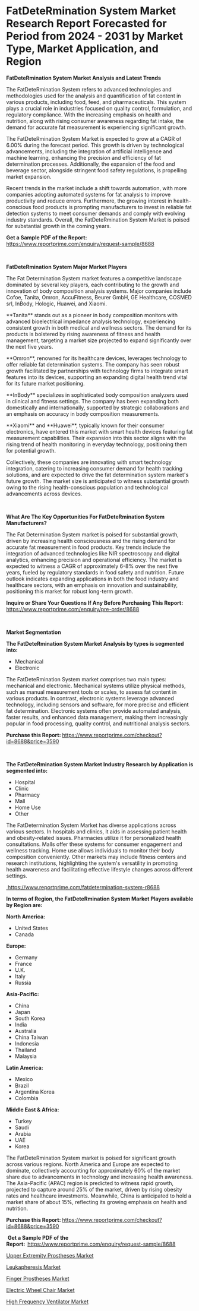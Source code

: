 <p><h1>FatDeteRmination System Market Research Report Forecasted for Period from 2024 -  2031 by Market Type, Market Application, and Region</h1></p><p><strong>FatDeteRmination System Market Analysis and Latest Trends</strong></p>
<p><p>The FatDeteRmination System refers to advanced technologies and methodologies used for the analysis and quantification of fat content in various products, including food, feed, and pharmaceuticals. This system plays a crucial role in industries focused on quality control, formulation, and regulatory compliance. With the increasing emphasis on health and nutrition, along with rising consumer awareness regarding fat intake, the demand for accurate fat measurement is experiencing significant growth.</p><p>The FatDeteRmination System Market is expected to grow at a CAGR of 6.00% during the forecast period. This growth is driven by technological advancements, including the integration of artificial intelligence and machine learning, enhancing the precision and efficiency of fat determination processes. Additionally, the expansion of the food and beverage sector, alongside stringent food safety regulations, is propelling market expansion. </p><p>Recent trends in the market include a shift towards automation, with more companies adopting automated systems for fat analysis to improve productivity and reduce errors. Furthermore, the growing interest in health-conscious food products is prompting manufacturers to invest in reliable fat detection systems to meet consumer demands and comply with evolving industry standards. Overall, the FatDeteRmination System Market is poised for substantial growth in the coming years.</p></p>
<p><strong>Get a Sample PDF of the Report:&nbsp;</strong> <a href="https://www.reportprime.com/enquiry/request-sample/8688?utm_campaign=1990&utm_medium=2&utm_source=Github&utm_content=ia&utm_term=25122024&utm_id=fatdetermination-system">https://www.reportprime.com/enquiry/request-sample/8688</a></p>
<p>&nbsp;</p>
<p><strong>FatDeteRmination System Major Market Players</strong></p>
<p><p>The Fat Determination System market features a competitive landscape dominated by several key players, each contributing to the growth and innovation of body composition analysis systems. Major companies include Cofoe, Tanita, Omron, AccuFitness, Beurer GmbH, GE Healthcare, COSMED srl, InBody, Hologic, Huawei, and Xiaomi.</p><p>**Tanita** stands out as a pioneer in body composition monitors with advanced bioelectrical impedance analysis technology, experiencing consistent growth in both medical and wellness sectors. The demand for its products is bolstered by rising awareness of fitness and health management, targeting a market size projected to expand significantly over the next five years.</p><p>**Omron**, renowned for its healthcare devices, leverages technology to offer reliable fat determination systems. The company has seen robust growth facilitated by partnerships with technology firms to integrate smart features into its devices, supporting an expanding digital health trend vital for its future market positioning.</p><p>**InBody** specializes in sophisticated body composition analyzers used in clinical and fitness settings. The company has been expanding both domestically and internationally, supported by strategic collaborations and an emphasis on accuracy in body composition measurements. </p><p>**Xiaomi** and **Huawei**, typically known for their consumer electronics, have entered this market with smart health devices featuring fat measurement capabilities. Their expansion into this sector aligns with the rising trend of health monitoring in everyday technology, positioning them for potential growth.</p><p>Collectively, these companies are innovating with smart technology integration, catering to increasing consumer demand for health tracking solutions, and are expected to drive the fat determination system market's future growth. The market size is anticipated to witness substantial growth owing to the rising health-conscious population and technological advancements across devices.</p></p>
<p>&nbsp;</p>
<p><strong>What Are The Key Opportunities For FatDeteRmination System Manufacturers?</strong></p>
<p><p>The Fat Determination System market is poised for substantial growth, driven by increasing health consciousness and the rising demand for accurate fat measurement in food products. Key trends include the integration of advanced technologies like NIR spectroscopy and digital analytics, enhancing precision and operational efficiency. The market is expected to witness a CAGR of approximately 6-8% over the next five years, fueled by regulatory standards in food safety and nutrition. Future outlook indicates expanding applications in both the food industry and healthcare sectors, with an emphasis on innovation and sustainability, positioning this market for robust long-term growth.</p></p>
<p><strong>Inquire or Share Your Questions If Any Before Purchasing This Report:</strong> <a href="https://www.reportprime.com/enquiry/pre-order/8688?utm_campaign=1990&utm_medium=2&utm_source=Github&utm_content=ia&utm_term=25122024&utm_id=fatdetermination-system">https://www.reportprime.com/enquiry/pre-order/8688</a></p>
<p>&nbsp;</p>
<p><strong>Market Segmentation</strong></p>
<p><strong>The FatDeteRmination System Market Analysis by types is segmented into:</strong></p>
<p><ul><li>Mechanical</li><li>Electronic</li></ul></p>
<p><p>The FatDeteRmination System market comprises two main types: mechanical and electronic. Mechanical systems utilize physical methods, such as manual measurement tools or scales, to assess fat content in various products. In contrast, electronic systems leverage advanced technology, including sensors and software, for more precise and efficient fat determination. Electronic systems often provide automated analysis, faster results, and enhanced data management, making them increasingly popular in food processing, quality control, and nutritional analysis sectors.</p></p>
<p><strong>Purchase this Report:&nbsp;</strong><a href="https://www.reportprime.com/checkout?id=8688&price=3590&utm_campaign=1990&utm_medium=2&utm_source=Github&utm_content=ia&utm_term=25122024&utm_id=fatdetermination-system">https://www.reportprime.com/checkout?id=8688&price=3590</a></p>
<p>&nbsp;</p>
<p><strong>The FatDeteRmination System Market Industry Research by Application is segmented into:</strong></p>
<p><ul><li>Hospital</li><li>Clinic</li><li>Pharmacy</li><li>Mall</li><li>Home Use</li><li>Other</li></ul></p>
<p><p>The FatDetermination System Market has diverse applications across various sectors. In hospitals and clinics, it aids in assessing patient health and obesity-related issues. Pharmacies utilize it for personalized health consultations. Malls offer these systems for consumer engagement and wellness tracking. Home use allows individuals to monitor their body composition conveniently. Other markets may include fitness centers and research institutions, highlighting the system's versatility in promoting health awareness and facilitating effective lifestyle changes across different settings.</p></p>
<p><a href="https://www.reportprime.com/fatdetermination-system-r8688?utm_campaign=1990&utm_medium=2&utm_source=Github&utm_content=ia&utm_term=25122024&utm_id=fatdetermination-system">&nbsp;https://www.reportprime.com/fatdetermination-system-r8688</a></p>
<p><strong>In terms of Region, the FatDeteRmination System Market Players available by Region are:</strong></p>
<p>
    <p> <strong> North America: </strong>
        <ul>
            <li>United States</li>
            <li>Canada</li>
        </ul>
        </p> 
    <p> <strong> Europe: </strong>
        <ul>
            <li>Germany</li>
            <li>France</li>
            <li>U.K.</li>
            <li>Italy</li>
            <li>Russia</li>
        </ul>
        </p> 
    <p> <strong> Asia-Pacific: </strong>
        <ul>
            <li>China</li>
            <li>Japan</li>
            <li>South Korea</li>
            <li>India</li>
            <li>Australia</li>
            <li>China Taiwan</li>
            <li>Indonesia</li>
            <li>Thailand</li>
            <li>Malaysia</li>
        </ul>
        </p> 
    <p> <strong> Latin America: </strong>
        <ul>
            <li>Mexico</li>
            <li>Brazil</li>
            <li>Argentina Korea</li>
            <li>Colombia</li>
        </ul>
        </p> 
    <p> <strong> Middle East & Africa: </strong>
        <ul>
            <li>Turkey</li>
            <li>Saudi</li>
            <li>Arabia</li>
            <li>UAE</li>
            <li>Korea</li>
        </ul>
    </p>
    </p>
<p><p>The FatDeteRmination System market is poised for significant growth across various regions. North America and Europe are expected to dominate, collectively accounting for approximately 60% of the market share due to advancements in technology and increasing health awareness. The Asia-Pacific (APAC) region is predicted to witness rapid growth, projected to capture around 25% of the market, driven by rising obesity rates and healthcare investments. Meanwhile, China is anticipated to hold a market share of about 15%, reflecting its growing emphasis on health and nutrition.</p></p>
<p><strong>Purchase this Report: </strong><a href="https://www.reportprime.com/checkout?id=8688&price=3590&utm_campaign=1990&utm_medium=2&utm_source=Github&utm_content=ia&utm_term=25122024&utm_id=fatdetermination-system">https://www.reportprime.com/checkout?id=8688&price=3590</a></p>
<p>&nbsp;<strong>Get a Sample PDF of the Report:&nbsp;&nbsp;</strong><a href="https://www.reportprime.com/enquiry/request-sample/8688?utm_campaign=1990&utm_medium=2&utm_source=Github&utm_content=ia&utm_term=25122024&utm_id=fatdetermination-system">https://www.reportprime.com/enquiry/request-sample/8688</a></p>
<p><strong></strong></p>
<p><p><a href="https://www.linkedin.com/pulse/in-depth-market-analysis-upper-extremity-prostheses-trends-size-7xy0c?utm_campaign=1990&utm_medium=2&utm_source=Github&utm_content=ia&utm_term=25122024&utm_id=fatdetermination-system">Upper Extremity Prostheses Market</a></p><p><a href="https://www.linkedin.com/pulse/leukapheresis-market-report-forward-looking-perspective-future-hen5c?utm_campaign=1990&utm_medium=2&utm_source=Github&utm_content=ia&utm_term=25122024&utm_id=fatdetermination-system">Leukapheresis Market</a></p><p><a href="https://www.linkedin.com/pulse/126-cagr-forecast-thefinger-prostheses-market-from-2024-2031to-stbxc?utm_campaign=1990&utm_medium=2&utm_source=Github&utm_content=ia&utm_term=25122024&utm_id=fatdetermination-system">Finger Prostheses Market</a></p><p><a href="https://www.linkedin.com/pulse/global-electric-wheel-chair-markets-impressive-current-size-poised-xonvc?utm_campaign=1990&utm_medium=2&utm_source=Github&utm_content=ia&utm_term=25122024&utm_id=fatdetermination-system">Electric Wheel Chair Market</a></p><p><a href="https://github.com/MarciaRunte/Market-Research-Report-List-1/blob/main/high-frequency-ventilator-market.md?utm_campaign=1990&utm_medium=2&utm_source=Github&utm_content=ia&utm_term=25122024&utm_id=fatdetermination-system">High Frequency Ventilator Market</a></p></p>